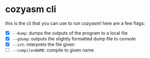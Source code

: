 # cozyasm cli
this is the cli that you can use to run cozyasm! here are a few flags:
- [x] `--dump`: dumps the outputs of the program to a local file
- [x] `--gdump`: outputs the slightly formatted dump file to console
- [x] `--int`: interprets the file given
- [ ] `--compile=NAME`: compile to given name